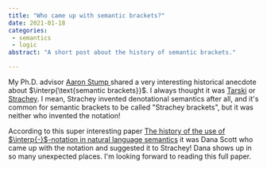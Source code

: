 ```yaml
---
title: "Who came up with semantic brackets?"
date: 2021-01-18
categories:
 - semantics
 - logic
abstract: "A short post about the history of semantic brackets."

---
```


My Ph.D. advisor [Aaron Stump ](https://homepage.divms.uiowa.edu/~astump/ ) 
shared a very interesting historical anecdote about $\interp{\text{semantic brackets}}$. I always thought it was [Tarski](https://plato.stanford.edu/entries/tarski/) or [Strachey](https://en.wikipedia.org/wiki/Christopher_Strachey).  I mean, Strachey invented denotational semantics after all, and it's common for semantic brackets to be called "Strachey brackets", but it was neither who invented the notation!

According to this super interesting paper [The history of the use of $\interp{-}$-notation in natural language semantics](/includes/pdfs/denotation_brackets.pdf ) it was Dana Scott who came up with the notation and suggested it to Strachey!  Dana shows up in so many unexpected places. I'm looking forward to reading this full paper.   

